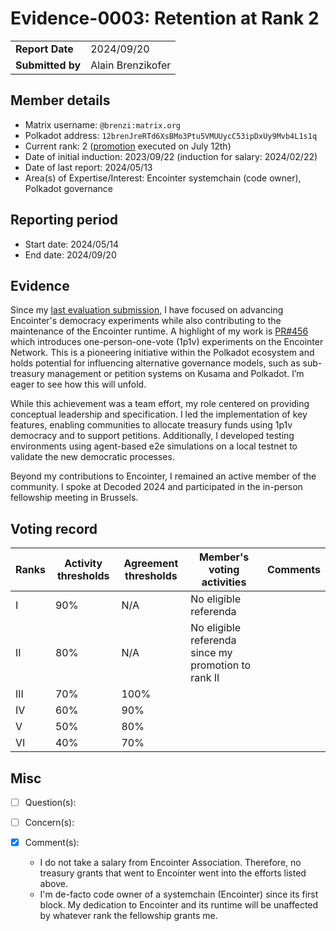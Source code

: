 # Evidence-0003: Retention at Rank 2

|                 |                   |
| --------------- |-------------------|
| **Report Date** | 2024/09/20      |
| **Submitted by**| Alain Brenzikofer |


## Member details

- Matrix username: `@brenzi:matrix.org`
- Polkadot address: `12brenJreRTd6XsBMo3Ptu5VMUUycC53ipDxUy9Mvb4L1s1q`
- Current rank: 2 ([promotion](https://collectives.subsquare.io/fellowship/referenda/139) executed on July 12th)
- Date of initial induction: 2023/09/22 (induction for salary: 2024/02/22)
- Date of last report: 2024/05/13
- Area(s) of Expertise/Interest: Encointer systemchain (code owner), Polkadot governance


## Reporting period

- Start date: 2024/05/14
- End date: 2024/09/20


## Evidence

Since my [last evaluation submission](./0002-2024-05-evidence.md), I have focused on advancing Encointer's democracy 
experiments while also contributing to the maintenance of the Encointer runtime. A highlight of my work is [PR#456](https://github.com/polkadot-fellows/runtimes/pull/456) 
which introduces one-person-one-vote (1p1v) experiments on the Encointer Network. This is a pioneering initiative 
within the Polkadot ecosystem and holds potential for influencing alternative governance models, such as sub-treasury 
management or petition systems on Kusama and Polkadot. I’m eager to see how this will unfold.

While this achievement was a team effort, my role centered on providing conceptual leadership and specification. 
I led the implementation of key features, enabling communities to allocate treasury funds using 1p1v democracy and 
to support petitions. Additionally, I developed testing environments using agent-based e2e simulations on a local testnet 
to validate the new democratic processes.

Beyond my contributions to Encointer, I remained an active member of the community. I spoke at Decoded 2024 and 
participated in the in-person fellowship meeting in Brussels.

## Voting record

|  Ranks | Activity thresholds | Agreement thresholds | Member's voting activities                           | Comments |
|---|---|---|------------------------------------------------------|---|
|I  |90%   |N/A   | No eligible referenda                                |  |
|II |80%   |N/A   | No eligible referenda since my promotion to rank II  |  |
|III|70%   |100%  |                                                      |  |
|IV |60%   |90%   |                                                      |  |
|V  |50%   |80%   |                                                      |  |
|VI |40%   |70%   |                                                      |  |

## Misc

- [ ] Question(s): 

- [ ] Concern(s): 

- [X] Comment(s):
  - I do not take a salary from Encointer Association. Therefore, no treasury grants that went to Encointer went into the efforts listed above. 
  - I'm de-facto code owner of a systemchain (Encointer) since its first block. My dedication to Encointer and its runtime will be unaffected by whatever rank the fellowship grants me.
